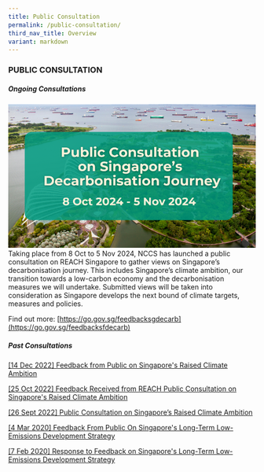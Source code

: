 ```yaml
---
title: Public Consultation
permalink: /public-consultation/
third_nav_title: Overview
variant: markdown
---
```

### PUBLIC CONSULTATION

##### Ongoing Consultations
![](/images/EDM_Banner.png)
Taking place from 8 Oct to 5 Nov 2024, NCCS has launched a public consultation on REACH Singapore to gather views on Singapore’s decarbonisation journey. This includes Singapore’s climate ambition, our transition towards a low-carbon economy and the decarbonisation measures we will undertake. Submitted views will be taken into consideration as Singapore develops the next bound of climate targets, measures and policies.

Find out more:&nbsp;[https://go.gov.sg/feedbacksgdecarb](https://go.gov.sg/feedbacksfdecarb)

##### Past Consultations

[[14 Dec 2022] Feedback from Public on Singapore's Raised Climate Ambition](/public-consultation/14-dec-2022-feedback-from-public-on-sg-raised-climate-ambition/)

[[25 Oct 2022] Feedback Received from REACH Public Consultation on Singapore's Raised Climate Ambition](/public-consultation/25-oct-2022-feedback-reach-public-consultations-sg-climate-ambition/)

[[26 Sept 2022] Public Consultation on Singapore’s Raised Climate Ambition](/public-consultation/public-consultation-on-raised-climate-ambition/)

[[4 Mar 2020] Feedback From Public On Singapore's Long-Term Low-Emissions Development Strategy](/public-consultation/feedback-from-public-on-singapores-long-term-low-emissions-development-strategy)

[[7 Feb 2020] Response to Feedback on Singapore's Long-Term Low-Emissions Development Strategy](/public-consultation/response-to-feedback-on-singapore's-long-term-low-emissions-development-strategy/)
<br><br><br>